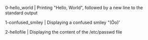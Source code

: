 0-hello_world | Printing "Hello, World", followed by a new line to the standard output


1-confused_smiley | Displaying a confused smiley "(Ôo)'

2-hellofile | Displaying the content of the /etc/passwd file
